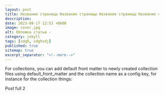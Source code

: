 ```yaml
---
layout: post
title: Название страницы Название страницы Название страницы Название страницы
description:
date: 2023-08-17 12:53 +0600
image: cover.jpg
alt: Обложка статьи -
category: jekyll
tags: [sdgh, sdghsdj]
published: true
sitemap: true
excerpt_separator: "<!--more-->"
---
```


For collections, you can add default front matter to newly created collection files using default_front_matter and the collection name as a config key, for instance for the collection things:


<!--more-->

Post full 2

